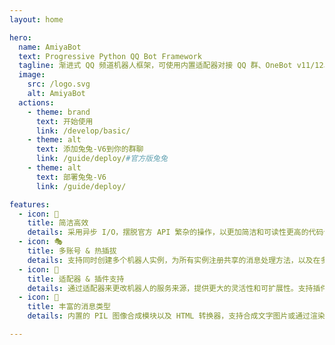 ```yaml
---
layout: home

hero:
  name: AmiyaBot
  text: Progressive Python QQ Bot Framework
  tagline: 渐进式 QQ 频道机器人框架，可使用内置适配器对接 QQ 群、OneBot v11/12、KOOK 等机器人平台。
  image:
    src: /logo.svg
    alt: AmiyaBot
  actions:
    - theme: brand
      text: 开始使用
      link: /develop/basic/
    - theme: alt
      text: 添加兔兔-V6到你的群聊
      link: /guide/deploy/#官方版兔兔
    - theme: alt
      text: 部署兔兔-V6
      link: /guide/deploy/

features:
  - icon: 🚀
    title: 简洁高效
    details: 采用异步 I/O，摆脱官方 API 繁杂的操作，以更加简洁和可读性更高的代码让你专注于你的业务逻辑。
  - icon: 🎭
    title: 多账号 & 热插拔
    details: 支持同时创建多个机器人实例，为所有实例注册共享的消息处理方法，以及在多账号实例内动态增删机器人。
  - icon: 🧩
    title: 适配器 & 插件支持
    details: 通过适配器来更改机器人的服务来源，提供更大的灵活性和可扩展性。支持插件开发方案，将业务和主程序分离，使机器人更加生态化和可定制化。
  - icon: 🎉
    title: 丰富的消息类型
    details: 内置的 PIL 图像合成模块以及 HTML 转换器，支持合成文字图片或通过渲染 WEB 和 Markdown 合成图片，轻松实现你的绝佳创意。

---
```


<script setup>
import bots from './components/bots.vue';
</script>

<div class="main-container">
    <bots style="padding-top: 10px"></bots>
</div>
